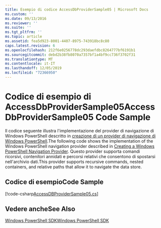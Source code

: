 ```yaml
---
title: Esempio di codice AccessDbProviderSample05 | Microsoft Docs
ms.custom: ''
ms.date: 09/13/2016
ms.reviewer: ''
ms.suite: ''
ms.tgt_pltfrm: ''
ms.topic: article
ms.assetid: fea5d923-8001-4407-8975-743918bc8c80
caps.latest.revision: 6
ms.openlocfilehash: 212f6e0256778dc293daefdbc8264777bf6191b1
ms.sourcegitcommit: debd2b38fb8070a7357bf1a4bf9cc736f3702f31
ms.translationtype: MT
ms.contentlocale: it-IT
ms.lasthandoff: 12/05/2019
ms.locfileid: "72366950"
---
```

# <a name="accessdbprovidersample05-code-sample"></a><span data-ttu-id="ed6ec-102">Codice di esempio di AccessDbProviderSample05</span><span class="sxs-lookup"><span data-stu-id="ed6ec-102">AccessDbProviderSample05 Code Sample</span></span>

<span data-ttu-id="ed6ec-103">Il codice seguente illustra l'implementazione del provider di navigazione di Windows PowerShell descritto in [creazione di un provider di navigazione di Windows PowerShell](./creating-a-windows-powershell-navigation-provider.md).</span><span class="sxs-lookup"><span data-stu-id="ed6ec-103">The following code shows the implementation of the Windows PowerShell navigation provider described in [Creating a Windows PowerShell Navigation Provider](./creating-a-windows-powershell-navigation-provider.md).</span></span> <span data-ttu-id="ed6ec-104">Questo provider supporta comandi ricorsivi, contenitori annidati e percorsi relativi che consentono di spostarsi nell'archivio dati.</span><span class="sxs-lookup"><span data-stu-id="ed6ec-104">This provider supports recursive commands, nested containers, and relative paths that allow it to navigate the data store.</span></span>

## <a name="code-sample"></a><span data-ttu-id="ed6ec-105">Codice di esempio</span><span class="sxs-lookup"><span data-stu-id="ed6ec-105">Code Sample</span></span>

[!code-csharp[AccessDBProviderSample05.cs](../../../../powershell-sdk-samples/SDK-2.0/csharp/AccessDBProviderSample05/AccessDBProviderSample05.cs#L11-L1960 "AccessDBProviderSample05.cs")]

## <a name="see-also"></a><span data-ttu-id="ed6ec-106">Vedere anche</span><span class="sxs-lookup"><span data-stu-id="ed6ec-106">See Also</span></span>

[<span data-ttu-id="ed6ec-107">Windows PowerShell SDK</span><span class="sxs-lookup"><span data-stu-id="ed6ec-107">Windows PowerShell SDK</span></span>](../windows-powershell-reference.md)
